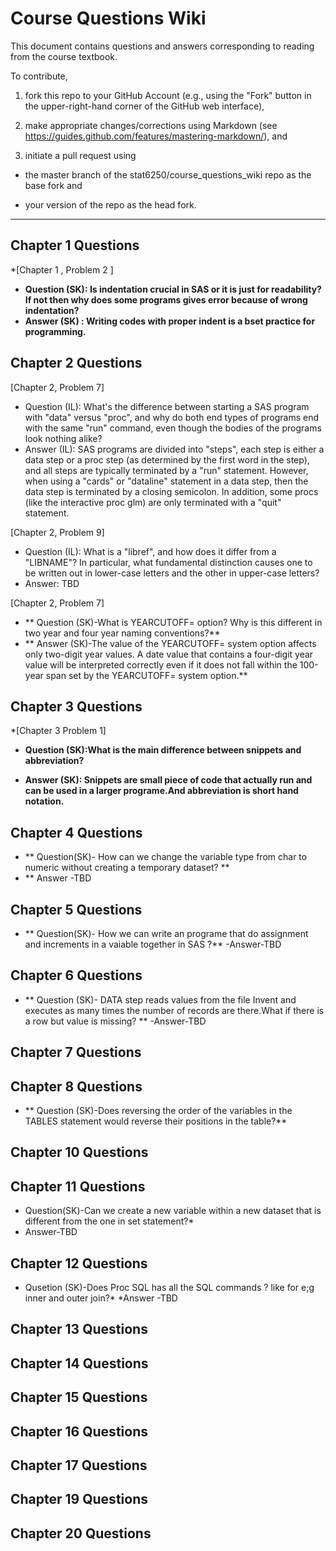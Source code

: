 # Course Questions Wiki

This document contains questions and answers corresponding to reading from the course textbook.

To contribute,

1. fork this repo to your GitHub Account (e.g., using the "Fork" button in the upper-right-hand corner of the GitHub web interface),

2. make appropriate changes/corrections using Markdown (see https://guides.github.com/features/mastering-markdown/), and

3. initiate a pull request using

- the master branch of the stat6250/course_questions_wiki repo as the base fork and

- your version of the repo as the head fork.

********************************************************************************

## Chapter 1 Questions
*[Chapter 1 , Problem 2 ]
* **Question (SK): Is indentation  crucial in SAS or it is just for readability?If not then why does some programs gives error because of wrong indentation?**
* **Answer (SK) : Writing codes with proper indent is a bset practice for programming.**

## Chapter 2 Questions

[Chapter 2, Problem 7]
- Question (IL): What's the difference between starting a SAS program with "data" versus "proc", and why do both end types of programs end with the same "run" command, even though the bodies of the programs look nothing alike?
- Answer (IL): SAS programs are divided into "steps", each step is either a data step or a proc step (as determined by the first word in the step), and all steps are typically terminated by a "run" statement. However, when using a "cards" or "dataline" statement in a data step, then the data step is terminated by a closing semicolon. In addition, some procs (like the interactive proc glm) are only terminated with a "quit" statement.

[Chapter 2, Problem 9]
- Question (IL): What is a "libref", and how does it differ from a "LIBNAME"?  In particular, what fundamental distinction causes one to be written out in lower-case letters and the other in upper-case letters?
- Answer: TBD

[Chapter 2, Problem 7]
* ** Question (SK)-What is YEARCUTOFF= option? Why is this different in two year and four year naming conventions?**
* ** Answer (SK)-The value of the YEARCUTOFF= system option affects only two-digit year values. A date
value that contains a four-digit year value will be interpreted correctly even if it does not fall within the
100-year span set by the YEARCUTOFF= system option.**


## Chapter 3 Questions
*[Chapter 3 Problem 1]

* **Question (SK):What is the main difference between snippets and abbreviation?**

*  **Answer (SK): Snippets are small piece of code that actually run and can be used in a larger programe.And abbreviation is short hand notation.**

## Chapter 4 Questions
* ** Question(SK)- How can we change the variable type from char to numeric without creating a temporary dataset? **
* ** Answer -TBD

## Chapter 5 Questions
* ** Question(SK)- How we can write an programe that do assignment and increments in a vaiable together in SAS ?**
-Answer-TBD

## Chapter 6 Questions
* ** Question (SK)- DATA step reads values from the file Invent and executes as many times the number of records are there.What if there is a row but value is missing? **
-Answer-TBD

## Chapter 7 Questions


## Chapter 8 Questions
* ** Question (SK)-Does reversing the order of the variables in the TABLES statement would reverse their positions in the table?**

## Chapter 10 Questions


## Chapter 11 Questions
* Question(SK)-Can we create a new variable within a new dataset that is different from the one in set statement?*
* Answer-TBD

## Chapter 12 Questions
* Qusetion (SK)-Does Proc SQL has all the SQL commands ? like for e;g inner and outer join?*
*Answer -TBD

## Chapter 13 Questions


## Chapter 14 Questions


## Chapter 15 Questions


## Chapter 16 Questions


## Chapter 17 Questions


## Chapter 19 Questions


## Chapter 20 Questions
